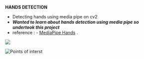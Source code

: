**HANDS DETECTION**

- Detecting hands using media pipe on cv2
- ***Wanted to learn about hands detection using media pipe so undertook this project***
- reference :  - [MediaPipe Hands]( https://google.github.io/mediapipe/solutions/hands.html) .
<img src="https://youtu.be/RMGf6gN9JzA" style="max-width: 100%; display: inline-block;">

![Points of interst]( https://github.com/akshxyjagtap/Data-Science/blob/main/Hand%20Tracking/images/hand_landmarks.png)

 
